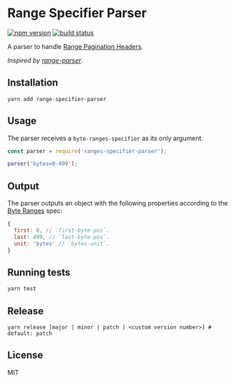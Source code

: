 # Range Specifier Parser

[![npm version][npm-image]][npm-url] [![build status][travis-image]][travis-url]

A parser to handle [Range Pagination Headers](http://www.w3.org/Protocols/rfc2616/rfc2616-sec14.html).

_Inspired by [range-parser](https://github.com/jshttp/range-parser)_.

## Installation

`yarn add range-specifier-parser`

## Usage

The parser receives a `byte-ranges-specifier` as its only argument.

```javascript
const parser = require('ranges-specifier-parser');

parser('bytes=0-499');
```

## Output

The parser outputs an object with the following properties according to the [Byte Ranges](http://www.w3.org/Protocols/rfc2616/rfc2616-sec14.html#sec14.35.1) spec:

```javascript
{
  first: 0, // `first-byte-pos`.
  last: 499, // `last-byte-pos`.
  unit: 'bytes' // `bytes-unit`.
}
```

## Running tests

```sh
yarn test
```

## Release

`yarn release [major | minor | patch | <custom version number>] # default: patch`

## License

MIT

[npm-image]: https://img.shields.io/npm/v/range-specifier-parser.svg?style=flat-square
[npm-url]: https://npmjs.org/package/range-specifier-parser
[travis-image]: https://img.shields.io/travis/seegno/range-specifier-parser.svg?style=flat-square
[travis-url]: https://travis-ci.org/seegno/range-specifier-parser
